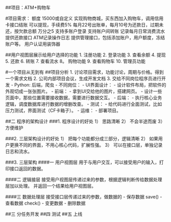 ##项目：ATM+购物车

#项目需求：
    额度 15000或自定义
    实现购物商城，买东西加入购物车，调用信用卡接口结账
    可以提现，手续费5%
    每月22号出账单，每月10号为还款日，过期未还，按欠款总额 万分之5
    支持多账户登录
    支持账户间转账
    记录每月日常消费流水
    提供还款接口
    ATM记录操作日志
    提供管理接口，包括添加账户，用户额度，冻结账户等。
    用户认证用装饰器 
    
##用户视图层展示给用户选择的功能
    1. 注册功能
    2. 登录功能
    3. 查看余额
    4. 提现
    5. 还款
    6. 转账
    7. 查看流水
    8。 购物功能
    9. 查看购物车
    10. 管理员功能
     
#一个项目从无到有
##项目分析
    1. 讨论项目需求，功能讨论，周期与价格。得到一个需求文档
    2. 公司内部项目会议，生成开发文档
    3. 交给不同岗位程序员进行开发
        - Python: 后端，爬虫
        - 不同岗位：
            - UI界面设计：
                - 设计软件布局，把软件的外观切成一张张图片。
            - 前端：
                - 拿到UI交给他的图片，搭建网页。
                - 设计一些页面中，那些位置需要接收数据，需要进行数据交互。
            - 后端：
                - 执行核心业务逻辑，调度数据库进行数据的增删改查。
            - 测试：
                - 给代码进行全面测试，比如压力测试，界面测试（CF卡箱子）。
            - 运维：
                - 部署项目。
                
##二 程序的架构设计
###1. 程序设计的好处
    1） 思路清晰
    2） 不会半途而废
    3） 方便维护
    
###2. 三层架构设计的好处
    1） 把每个功能都分成三部分，逻辑清晰
    2） 如果用户更换不同的界面，不用心核心代码，扩展性强。
    3） 可以在接口层，单独记录日志和流水。
    
###3. 三层架构
####一 用户视图层
    用于与用户交互，可以接受用户的输入，打印接口返回的数据。
    
####二 逻辑接层
    接受用户视图层传递过来的参数，根据逻辑判断传给数据处理层加以处理。
    并返回一个结果给用户视图层。
    
####三 数据处理层 
    接受接口层传递过来的参数，做数据的
        - 保存数据  save()
        - 查看数据  check()
        - 变更数据
        - 删除数据
        
##三 分任务开发
##四 测试
##五 上线